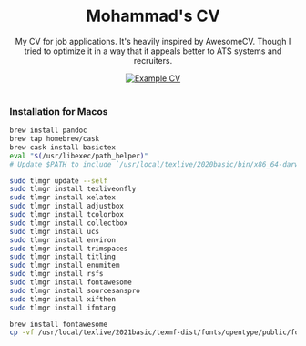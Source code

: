 <h1 align="center">
  <br />
  Mohammad's CV
</h1>

<p align="center">
  My CV for job applications. It's heavily inspired by AwesomeCV. Though I tried to optimize it in a way that it appeals better to ATS systems and recruiters.
</p>
<div align="center">
  <a href="https://github.com/0xC0D3D00D/cv/raw/master/cv.pdf">
    <img alt="Example CV" src="https://img.shields.io/badge/cv-pdf-green.svg" />
  </a>
</div>

<br />

### Installation for Macos

  ```sh
  brew install pandoc
  brew tap homebrew/cask
  brew cask install basictex
  eval "$(/usr/libexec/path_helper)"
  # Update $PATH to include `/usr/local/texlive/2020basic/bin/x86_64-darwin`
  
  sudo tlmgr update --self
  sudo tlmgr install texliveonfly
  sudo tlmgr install xelatex
  sudo tlmgr install adjustbox
  sudo tlmgr install tcolorbox
  sudo tlmgr install collectbox
  sudo tlmgr install ucs
  sudo tlmgr install environ
  sudo tlmgr install trimspaces
  sudo tlmgr install titling
  sudo tlmgr install enumitem
  sudo tlmgr install rsfs
  sudo tlmgr install fontawesome
  sudo tlmgr install sourcesanspro
  sudo tlmgr install xifthen
  sudo tlmgr install ifmtarg
  
  brew install fontawesome
  cp -vf /usr/local/texlive/2021basic/texmf-dist/fonts/opentype/public/fontawesome ~/Library/Fonts # or open finder and install it manually.
  ```
